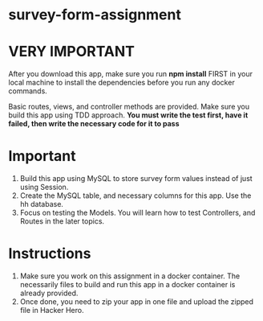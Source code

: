 # survey-form-assignment

# VERY IMPORTANT
After you download this app, make sure you run **npm install** FIRST in your local machine to install the dependencies before you run any docker commands.

Basic routes, views, and controller methods are provided. Make sure you build this app using TDD approach.
**You must write the test first, have it failed, then write the necessary code for it to pass**

# Important

1. Build this app using MySQL to store survey form values instead of just using Session.
2. Create the MySQL table, and necessary columns for this app. Use the hh database.
3. Focus on testing the ​Models. ​You will learn how to test Controllers, and Routes in the later topics.


# Instructions

1. Make sure you work on this assignment in a docker container. The necessarily files to build and run this app in a docker container is already provided.
2. Once done, you need to zip your app in one file and upload the zipped file in Hacker Hero.
